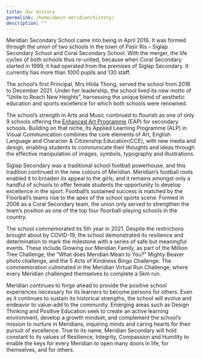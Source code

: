 ```yaml
---
title: Our History
permalink: /home/about-meridian/history/
description: ""
---
```


Meridian Secondary School came into being in April 2016. It was formed through the union of two schools in the town of Pasir Ris – Siglap Secondary School and Coral Secondary School. With the merger, the life cycles of both schools thus re-united, because when Coral Secondary started in 1999, it had operated from the premises of Siglap Secondary. It currently has more than 1000 pupils and 130 staff.

The school’s first Principal, Mrs Hilda Thong, served the school from 2016 to December 2021. Under her leadership, the school lived its new motto of “Unite to Reach New Heights”, harnessing the unique blend of aesthetic education and sports excellence for which both schools were renowned.

The school’s strength in Arts and Music continued to flourish as one of only 9 schools offering the [Enhanced Art Programme](https://www.moe.gov.sg/programmes/eap-sec) (EAP) for secondary schools. Building on that niche, its Applied Learning Programme (ALP) in Visual Communication combines the core elements of Art, English Language and Character & Citizenship Education(CCE), with new media and design, enabling students to communicate their thoughts and ideas through the effective manipulation of images, symbols, typography and illustrations.

Siglap Secondary was a traditional school football powerhouse, and this tradition continued in the new colours of Meridian. Meridian’s football roots enabled it to broaden its appeal to the girls, and it remains amongst only a handful of schools to offer female students the opportunity to develop excellence in the sport. Football’s sustained success is matched by the Floorball’s teams rise to the apex of the school sports scene. Formed in 2006 as a Coral Secondary team, the union only served to strengthen the team’s position as one of the top four floorball-playing schools in the country.

The school commemorated its 5th year in 2021. Despite the restrictions brought about by COVID-19, the school demonstrated its resilience and determination to mark the milestone with a series of safe but meaningful events. These include Growing our Meridian Family, as part of the Million Tree Challenge, the “What does Meridian Mean to You?” Mighty Beaver photo challenge, and the 5 Acts of Kindness Bingo Challenge. The commemoration culminated in the Meridian Virtual Run Challenge, where every Meridian challenged themselves to complete a 5km run.

Meridian continues to forge ahead to provide the positive school experiences necessary for its learners to become persons for others. Even as it continues to sustain its historical strengths, the school will evolve and endeavor to value-add to the community. Emerging areas such as Design Thinking and Positive Education seek to create an active learning environment, develop a growth mindset, and complement the school’s mission to nurture in Meridians, inquiring minds and caring hearts for their pursuit of excellence. True to its name, Meridian Secondary will hold constant to its values of Resilience, Integrity, Compassion and Humility to enable the keys for every Meridian to open many doors in life, for themselves, and for others.
